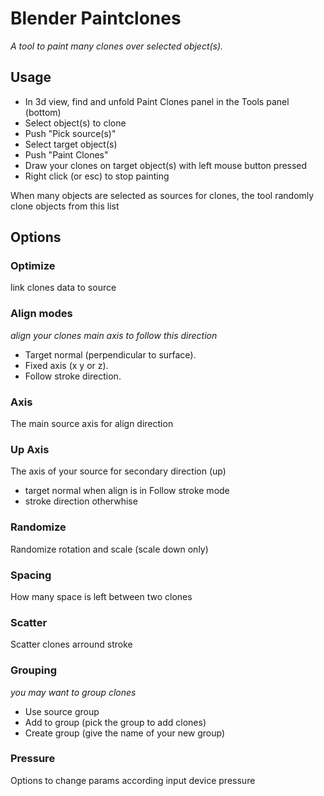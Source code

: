 # Blender Paintclones

*A tool to paint many clones over selected object(s).*

## Usage
- In 3d view, find and unfold Paint Clones panel in the Tools panel (bottom)
- Select object(s) to clone
- Push "Pick source(s)"
- Select target object(s)
- Push "Paint Clones"
- Draw your clones on target object(s) with left mouse button pressed
- Right click (or esc) to stop painting

When many objects are selected as sources for clones, the tool randomly clone objects from this list


## Options

### Optimize

link clones data to source


### Align modes

*align your clones main axis to follow this direction*

- Target normal (perpendicular to surface).
- Fixed axis (x y or z).
- Follow stroke direction.


### Axis

The main source axis for align direction


### Up Axis

The axis of your source for secondary direction (up)

- target normal when align is in Follow stroke mode
- stroke direction otherwhise


### Randomize

Randomize rotation and scale (scale down only)


### Spacing

How many space is left between two clones


### Scatter

Scatter clones arround stroke

### Grouping

*you may want to group clones*

- Use source group
- Add to group (pick the group to add clones)
- Create group (give the name of your new group)


### Pressure

Options to change params according input device pressure
